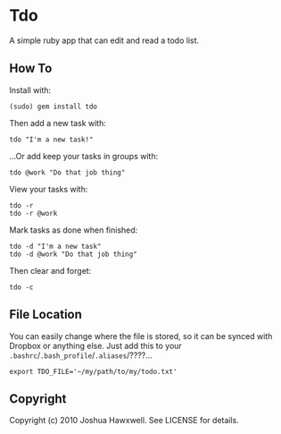 # Tdo

A simple ruby app that can edit and read a todo list.

## How To

Install with:

    (sudo) gem install tdo

Then add a new task with:
  
    tdo "I'm a new task!"

...Or add keep your tasks in groups with:

    tdo @work "Do that job thing"

View your tasks with:

    tdo -r
    tdo -r @work

Mark tasks as done when finished:

    tdo -d "I'm a new task"
    tdo -d @work "Do that job thing"

Then clear and forget:

    tdo -c
    

## File Location

You can easily change where the file is stored, so it can be synced with Dropbox or anything else.
Just add this to your `.bashrc`/`.bash_profile`/`.aliases`/????...

    export TDO_FILE='~/my/path/to/my/todo.txt'


## Copyright

Copyright (c) 2010 Joshua Hawxwell. See LICENSE for details.
